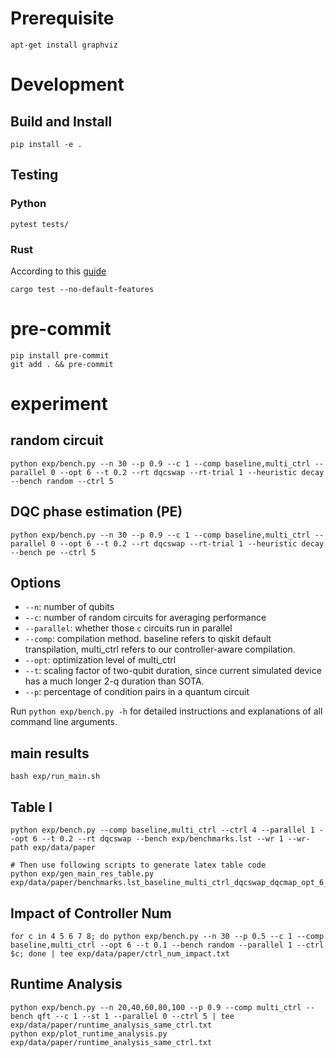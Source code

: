 # Prerequisite

```
apt-get install graphviz
```

# Development

## Build and Install

```
pip install -e .
```

## Testing

### Python

```
pytest tests/
```

### Rust

According to this [guide](https://github.com/Qiskit/qiskit/blob/1.1.1/CONTRIBUTING.md#testing-rust-components)

```
cargo test --no-default-features
```

# pre-commit

```
pip install pre-commit
git add . && pre-commit
```

# experiment

## random circuit

```
python exp/bench.py --n 30 --p 0.9 --c 1 --comp baseline,multi_ctrl --parallel 0 --opt 6 --t 0.2 --rt dqcswap --rt-trial 1 --heuristic decay --bench random --ctrl 5
```

## DQC phase estimation (PE)

```
python exp/bench.py --n 30 --p 0.9 --c 1 --comp baseline,multi_ctrl --parallel 0 --opt 6 --t 0.2 --rt dqcswap --rt-trial 1 --heuristic decay --bench pe --ctrl 5
```

## Options

- `--n`: number of qubits
- `--c`: number of random circuits for averaging performance
- `--parallel`: whether those `c` circuits run in parallel
- `--comp`: compilation method. baseline refers to qiskit default transpilation, multi_ctrl refers to our controller-aware compilation.
- `--opt`: optimization level of multi_ctrl
- `--t`: scaling factor of two-qubit duration, since current simulated device has a much longer 2-q duration than SOTA.
- `--p`: percentage of condition pairs in a quantum circuit

Run `python exp/bench.py -h` for detailed instructions and explanations of all command line arguments.

## main results

```
bash exp/run_main.sh
```

## Table I

```
python exp/bench.py --comp baseline,multi_ctrl --ctrl 4 --parallel 1 --opt 6 --t 0.2 --rt dqcswap --bench exp/benchmarks.lst --wr 1 --wr-path exp/data/paper

# Then use following scripts to generate latex table code
python exp/gen_main_res_table.py exp/data/paper/benchmarks.lst_baseline_multi_ctrl_dqcswap_dqcmap_opt_6_ctrl_4.csv
```

## Impact of Controller Num

```
for c in 4 5 6 7 8; do python exp/bench.py --n 30 --p 0.5 --c 1 --comp baseline,multi_ctrl --opt 6 --t 0.1 --bench random --parallel 1 --ctrl $c; done | tee exp/data/paper/ctrl_num_impact.txt
```

## Runtime Analysis

```
python exp/bench.py --n 20,40,60,80,100 --p 0.9 --comp multi_ctrl --bench qft --c 1 --st 1 --parallel 0 --ctrl 5 | tee exp/data/paper/runtime_analysis_same_ctrl.txt
python exp/plot_runtime_analysis.py exp/data/paper/runtime_analysis_same_ctrl.txt
```
